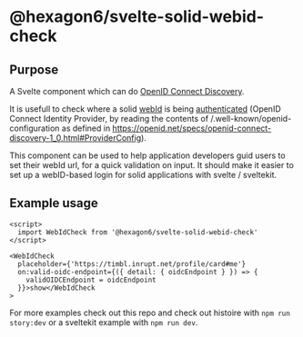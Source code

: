 # @hexagon6/svelte-solid-webid-check

## Purpose

A Svelte component which can do [OpenID Connect Discovery](https://openid.net/specs/openid-connect-discovery-1_0.html#ProviderConfig).

It is usefull to check where a solid [webId](https://solidproject.org/TR/oidc#concepts-webids) is being [authenticated](https://solid.github.io/webid-profile/#identity-provider) (OpenID Connect Identity Provider, by reading the contents of /.well-known/openid-configuration as defined in https://openid.net/specs/openid-connect-discovery-1_0.html#ProviderConfig).

This component can be used to help application developers guid users to set their webId url, for a quick validation on input. It should make it easier to set up a webID-based login for solid applications with svelte / sveltekit.

## Example usage

```svelte
<script>
  import WebIdCheck from '@hexagon6/svelte-solid-webid-check'
</script>

<WebIdCheck
  placeholder={'https://timbl.inrupt.net/profile/card#me'}
  on:valid-oidc-endpoint={({ detail: { oidcEndpoint } }) => {
    validOIDCEndpoint = oidcEndpoint
  }}>show</WebIdCheck
>
```

For more examples check out this repo and check out histoire with `npm run story:dev` or a sveltekit example with `npm run dev`.
